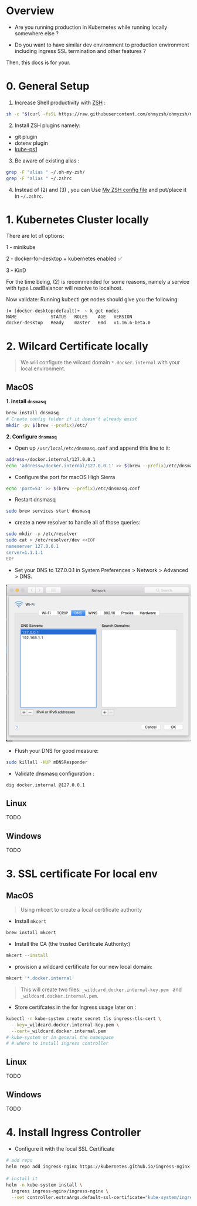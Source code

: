 # Overview

- Are you running production in Kubernetes while running locally somewhere else ?

- Do you want to have similar dev environment to production environment including ingress SSL termination and other features ?

Then, this docs is for your.

# 0. General Setup

1. Increase Shell productivity with [ZSH](https://github.com/ohmyzsh/ohmyzsh) :

```sh
sh -c "$(curl -fsSL https://raw.githubusercontent.com/ohmyzsh/ohmyzsh/master/tools/install.sh)"
```

2. Install ZSH plugins namely:

* git plugin
* dotenv plugin
* [kube-ps1](https://github.com/jonmosco/kube-ps1)

3. Be aware of existing alias :

```sh
grep -F "alias " ~/.oh-my-zsh/
grep -F "alias " ~/.zshrc
```

4. Instead of (2) and (3) , you can Use [My ZSH config file](.files/.zshrc) and put/place it in `~/.zshrc`.



# 1. Kubernetes Cluster locally

There are lot of options:

1 - minikube

2 - docker-for-desktop + kubernetes enabled ✅

3 - KinD

For the time being, (2) is recommended for some reasons, namely a service with type LoadBalancer will resolve to localhost.

Now validate: 
Running kubectl get nodes should give you the following:


```
(⎈ |docker-desktop:default)➜  ~ k get nodes
NAME             STATUS   ROLES    AGE   VERSION
docker-desktop   Ready    master   60d   v1.16.6-beta.0
```

# 2. Wilcard Certificate locally

> We will configure the wilcard domain `*.docker.internal` with your local environment.


## MacOS

**1. install `dnsmasq`**

```sh
brew install dnsmasq
# Create config folder if it doesn’t already exist
mkdir -pv $(brew --prefix)/etc/

```

**2. Configure `dnsmasq`**

- Open up `/usr/local/etc/dnsmasq.conf` and append this line to it:

```sh
address=/docker.internal/127.0.0.1
echo 'address=/docker.internal/127.0.0.1' >> $(brew --prefix)/etc/dnsmasq.conf
```

- Configure the port for macOS High Sierra

```sh
echo 'port=53' >> $(brew --prefix)/etc/dnsmasq.conf
```

- Restart dnsmasq

```sh
sudo brew services start dnsmasq

```

- create a new resolver to handle all of those queries:

```sh
sudo mkdir -p /etc/resolver
sudo cat > /etc/resolver/dev <<EOF
nameserver 127.0.0.1
server=1.1.1.1
EOF
```

- Set your DNS to 127.0.0.1 in System Preferences > Network > Advanced > DNS. 

![dns](./.images/sys-prefs-network-advanced-dns.png)

- Flush your DNS for good measure:

```sh
sudo killall -HUP mDNSResponder
```
- Validate dnsmasq configuration :

```sh
dig docker.internal @127.0.0.1

```

## Linux
TODO

## Windows

TODO

# 3. SSL certificate For local env

## MacOS

> Using mkcert to create a local certificate authority

- Install `mkcert`

```sh
brew install mkcert
```

- Install the CA (the trusted Certificate Authority:)

```sh
mkcert --install
```

- provision a wildcard certificate for our new local domain:

```sh
mkcert '*.docker.internal'
```

> This will create two files: `_wildcard.docker.internal-key.pem ` and `_wildcard.docker.internal.pem`.

- Store certifcates in the for Ingress usage later on :

```sh
kubectl -n kube-system create secret tls ingress-tls-cert \
  --key=_wildcard.docker.internal-key.pem \
  --cert=_wildcard.docker.internal.pem
# kube-system or in general the namespace 
# # where to install ingress controller
```

## Linux
TODO

## Windows

TODO

# 4. Install Ingress Controller

- Configure it with the local SSL Certificate

```sh
# add repo
helm repo add ingress-nginx https://kubernetes.github.io/ingress-nginx

# install it
helm -n kube-system install \
  ingress ingress-nginx/ingress-nginx \
  --set controller.extraArgs.default-ssl-certificate="kube-system/ingress-tls-cert"

```